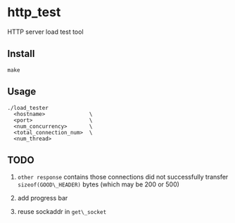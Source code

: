 # http\_test

HTTP server load test tool

## Install

```
make
```

## Usage

```
./load_tester
  <hostname>              \
  <port>                  \
  <num_concurrency>       \
  <total_connection_num>  \
  <num_thread>
```

## TODO

1. `other response` contains those connections did not successfully transfer
`sizeof(GOOD\_HEADER)` bytes (which may be 200 or 500)

2. add progress bar

3. reuse sockaddr in `get\_socket`
